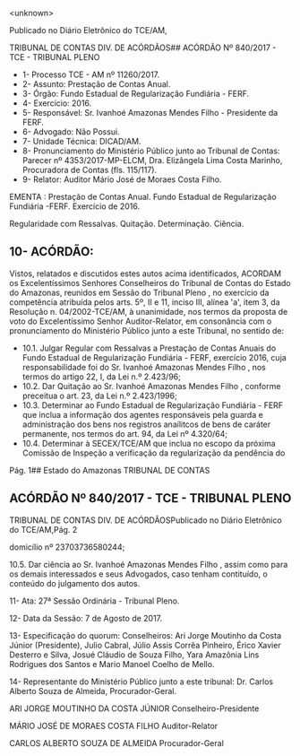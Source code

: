 &lt;unknown&gt;

Publicado  no  Diário Eletrônico do TCE/AM,

TRIBUNAL DE CONTAS DIV. DE  ACÓRDÃOS## ACÓRDÃO Nº 840/2017 - TCE - TRIBUNAL PLENO

- 1- Processo TCE - AM nº 11260/2017.
- 2- Assunto: Prestação de Contas Anual.
- 3- Órgão: Fundo Estadual de Regularização Fundiária - FERF.
- 4- Exercício: 2016.
- 5- Responsável: Sr. Ivanhoé Amazonas Mendes Filho - Presidente da FERF.
- 6- Advogado: Não Possui.
- 7- Unidade Técnica: DICAD/AM.
- 8- Pronunciamento  do Ministério  Público  junto  ao Tribunal  de Contas: Parecer  nº 4353/2017-MP-ELCM,  Dra.  Elizângela  Lima  Costa  Marinho,  Procuradora  de  Contas (fls. 115/117).
- 9- Relator: Auditor Mário José de Moraes Costa Filho.

EMENTA : Prestação de Contas Anual. Fundo Estadual de Regularização Fundiária -FERF. Exercício de 2016.

Regularidade com Ressalvas. Quitação. Determinação. Ciência.

## 10-  ACÓRDÃO:

Vistos, relatados e discutidos estes autos acima identificados, ACORDAM os Excelentíssimos Senhores Conselheiros do Tribunal de Contas do Estado do Amazonas, reunidos em Sessão do Tribunal Pleno , no exercício da competência atribuída pelos arts. 5º, II e 11, inciso III, alínea 'a', item 3, da Resolução n. 04/2002-TCE/AM, à unanimidade, nos termos da proposta de voto do Excelentíssimo  Senhor Auditor-Relator, em consonância com  o  pronunciamento  do  Ministério  Público  junto  a  este  Tribunal,  no sentido de:

- 10.1. Julgar  Regular  com  Ressalvas a  Prestação  de  Contas  Anuais  do Fundo  Estadual  de  Regularização  Fundiária  -  FERF,  exercício  2016, cuja  responsabilidade  foi  do Sr.  Ivanhoé  Amazonas  Mendes  Filho , nos termos do artigo 22, I, da Lei n.º 2.423/96;
- 10.2. Dar  Quitação ao Sr.  Ivanhoé  Amazonas  Mendes  Filho ,  conforme preceitua o art. 23, da Lei n.º 2.423/1996;
- 10.3. Determinar ao Fundo Estadual de Regularização Fundiária - FERF que inclua a informação dos agentes responsáveis pela guarda e administração  dos  bens  nos  registros  anaílitcos  de  bens  de  caráter permanente, nos termos do art. 94, da Lei nº 4.320/64;
- 10.4. Determinar à  SECEX/TCE/AM  que  inclua  no  escopo  da  próxima Comissão de Inspeção a verificação da regularização da pendência do

Pág. 1## Estado do Amazonas TRIBUNAL DE CONTAS

## ACÓRDÃO Nº 840/2017 - TCE - TRIBUNAL PLENO

TRIBUNAL DE CONTAS DIV. DE  ACÓRDÃOSPublicado  no  Diário Eletrônico do TCE/AM,Pág. 2

domicílio nº 23703736580244;

10.5. Dar  ciência ao Sr.  Ivanhoé  Amazonas  Mendes  Filho ,  assim  como para os demais interessados e seus Advogados, caso tenham contituído, o conteúdo do julgamento dos autos.

11-  Ata: 27ª Sessão Ordinária - Tribunal Pleno.

12-  Data da Sessão: 7 de Agosto de 2017.

13-  Especificação  do  quorum: Conselheiros: Ari Jorge  Moutinho  da  Costa  Júnior (Presidente), Julio Cabral,  Júlio Assis Corrêa Pinheiro, Érico Xavier Desterro e Silva, Josué  Cláudio  de  Souza  Filho,  Yara  Amazônia  Lins  Rodrigues  dos  Santos  e  Mario Manoel Coelho de Mello.

14-  Representante  do  Ministério  Público  junto  a  este  tribunal: Dr. Carlos  Alberto Souza de Almeida, Procurador-Geral.

ARI JORGE MOUTINHO DA COSTA JÚNIOR Conselheiro-Presidente

MÁRIO JOSÉ DE MORAES COSTA FILHO Auditor-Relator

CARLOS ALBERTO SOUZA DE ALMEIDA Procurador-Geral